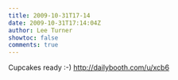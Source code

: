 ```yaml
---
title: 2009-10-31T17-14
date: 2009-10-31T17:14:04Z
author: Lee Turner
showtoc: false
comments: true
---
```


Cupcakes ready :-) http://dailybooth.com/u/xcb6

